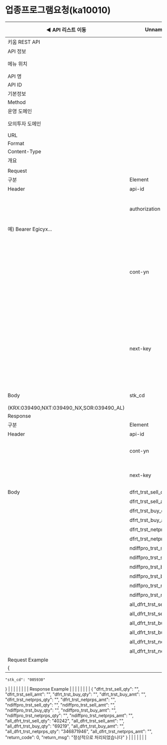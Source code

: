 # 업종프로그램요청(ka10010)

| ◀ API 리스트 이동 | Unnamed: 1 | Unnamed: 2 | Unnamed: 3 | Unnamed: 4 | Unnamed: 5 | Unnamed: 6 |
| --- | --- | --- | --- | --- | --- | --- |
| 키움 REST API |  |  |  |  |  |  |
| API 정보 |  |  |  |  |  |  |
| 메뉴 위치 |  | 국내주식 > 업종 > 업종프로그램요청(ka10010) |  |  |  |  |
| API 명 |  | 업종프로그램요청 |  |  |  |  |
| API ID |  | ka10010 |  |  |  |  |
| 기본정보 |  |  |  |  |  |  |
| Method |  | POST |  |  |  |  |
| 운영 도메인 |  | https://api.kiwoom.com |  |  |  |  |
| 모의투자 도메인 |  | https://mockapi.kiwoom.com(KRX만 지원가능) |  |  |  |  |
| URL |  | /api/dostk/sect |  |  |  |  |
| Format |  | JSON |  |  |  |  |
| Content-Type |  | application/json;charset=UTF-8 |  |  |  |  |
| 개요 |  |  |  |  |  |  |
|  |  |  |  |  |  |  |
| Request |  |  |  |  |  |  |
| 구분 | Element | 한글명 | Type | Required | Length | Description |
| Header | api-id | TR명 | String | Y | 10 |  |
|  | authorization | 접근토큰 | String | Y | 1000 | 토큰 지정시 토큰타입("Bearer") 붙혀서 호출 
 예) Bearer Egicyx... |
|  | cont-yn | 연속조회여부 | String | N | 1 | 응답 Header의 연속조회여부값이 Y일 경우 다음데이터 요청시 응답 Header의 cont-yn값 세팅 |
|  | next-key | 연속조회키 | String | N | 50 | 응답 Header의 연속조회여부값이 Y일 경우 다음데이터 요청시 응답 Header의 next-key값 세팅 |
| Body | stk_cd | 종목코드 | String | Y | 20 | 거래소별 종목코드
(KRX:039490,NXT:039490_NX,SOR:039490_AL) |
| Response |  |  |  |  |  |  |
| 구분 | Element | 한글명 | Type | Required | Length | Description |
| Header | api-id | TR명 | String | Y | 10 |  |
|  | cont-yn | 연속조회여부 | String | N | 1 | 다음 데이터가 있을시 Y값 전달 |
|  | next-key | 연속조회키 | String | N | 50 | 다음 데이터가 있을시 다음 키값 전달 |
| Body | dfrt_trst_sell_qty | 차익위탁매도수량 | String | N | 20 |  |
|  | dfrt_trst_sell_amt | 차익위탁매도금액 | String | N | 20 |  |
|  | dfrt_trst_buy_qty | 차익위탁매수수량 | String | N | 20 |  |
|  | dfrt_trst_buy_amt | 차익위탁매수금액 | String | N | 20 |  |
|  | dfrt_trst_netprps_qty | 차익위탁순매수수량 | String | N | 20 |  |
|  | dfrt_trst_netprps_amt | 차익위탁순매수금액 | String | N | 20 |  |
|  | ndiffpro_trst_sell_qty | 비차익위탁매도수량 | String | N | 20 |  |
|  | ndiffpro_trst_sell_amt | 비차익위탁매도금액 | String | N | 20 |  |
|  | ndiffpro_trst_buy_qty | 비차익위탁매수수량 | String | N | 20 |  |
|  | ndiffpro_trst_buy_amt | 비차익위탁매수금액 | String | N | 20 |  |
|  | ndiffpro_trst_netprps_qty | 비차익위탁순매수수량 | String | N | 20 |  |
|  | ndiffpro_trst_netprps_amt | 비차익위탁순매수금액 | String | N | 20 |  |
|  | all_dfrt_trst_sell_qty | 전체차익위탁매도수량 | String | N | 20 |  |
|  | all_dfrt_trst_sell_amt | 전체차익위탁매도금액 | String | N | 20 |  |
|  | all_dfrt_trst_buy_qty | 전체차익위탁매수수량 | String | N | 20 |  |
|  | all_dfrt_trst_buy_amt | 전체차익위탁매수금액 | String | N | 20 |  |
|  | all_dfrt_trst_netprps_qty | 전체차익위탁순매수수량 | String | N | 20 |  |
|  | all_dfrt_trst_netprps_amt | 전체차익위탁순매수금액 | String | N | 20 |  |
| Request Example |  |  |  |  |  |  |
| {
    "stk_cd": "005930"
} |  |  |  |  |  |  |
| Response Example |  |  |  |  |  |  |
| {
    "dfrt_trst_sell_qty": "",
    "dfrt_trst_sell_amt": "",
    "dfrt_trst_buy_qty": "",
    "dfrt_trst_buy_amt": "",
    "dfrt_trst_netprps_qty": "",
    "dfrt_trst_netprps_amt": "",
    "ndiffpro_trst_sell_qty": "",
    "ndiffpro_trst_sell_amt": "",
    "ndiffpro_trst_buy_qty": "",
    "ndiffpro_trst_buy_amt": "",
    "ndiffpro_trst_netprps_qty": "",
    "ndiffpro_trst_netprps_amt": "",
    "all_dfrt_trst_sell_qty": "40242",
    "all_dfrt_trst_sell_amt": "",
    "all_dfrt_trst_buy_qty": "69219",
    "all_dfrt_trst_buy_amt": "",
    "all_dfrt_trst_netprps_qty": "346871946",
    "all_dfrt_trst_netprps_amt": "",
    "return_code": 0,
    "return_msg": "정상적으로 처리되었습니다"
} |  |  |  |  |  |  |
